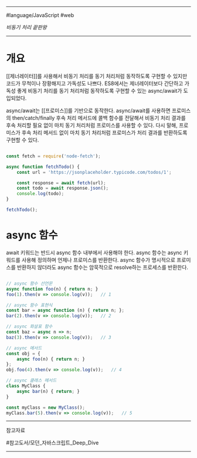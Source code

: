 
---

#language/JavaScript #web 

_비동기 처리 끝판왕_

---

# 개요

[[제너레이터]]를 사용해서 비동기 처리를 동기 처리처럼 동작하도록 구현할 수 있지만 코드가 무척이나 장황해지고 가독성도 나쁘다. ES8에서는 제너레이터보다 간단하고 가독성 좋게 비동기 처리를 동기 처리처럼 동작하도록 구현할 수 있는 async/await가 도입되었다.

async/await는 [[프로미스]]를 기반으로 동작한다. async/await를 사용하면 프로미스의 then/catch/finally 후속 처리 메서드에 콜백 함수를 전달해서 비동기 처리 결과를 후속 처리할 필요 없이 마치 동기 처리처럼 프로미스를 사용할 수 있다. 다시 말해, 프로미스가 후속 처리 메서드 없이 마치 동기 처리처럼 프로미스가 처리 결과를 반환하도록 구현할 수 있다.

```javascript

const fetch = require('node-fetch');

async function fetchTodo() {
    const url = 'https://jsonplaceholder.typicode.com/todos/1';

    const response = await fetch(url);
    const todo = await response.json();
    console.log(todo);
}

fetchTodo();

```

# async 함수

await 키워드는 반드시 async 함수 내부에서 사용해야 한다. async 함수는 async 키워드를 사용해 정의하며 언제나 프로미스를 반환한다. async 함수가 명시적으로 프로미스를 반환하지 않더라도 async 함수는 암묵적으로 resolve하는 프로세스를 반환한다.

```javascript

// async 함수 선언문
async function foo(n) { return n; }
foo(1).then(v => console.log(v));   // 1

// async 함수 표현식
const bar = async function (n) { return n; };
bar(2).then(v => console.log(v));   // 2

// async 화살표 함수
const baz = async n => n;
baz(3).then(v => console.log(v));   // 3

// async 메서드
const obj = {
    async foo(n) { return n; }
};
obj.foo(4).then(v => console.log(v));   // 4

// async 클래스 메서드
class MyClass {
    async bar(n) { return; }
}

const myClass = new MyClass();
myClass.bar(5).then(v => console.log(v));   // 5

```

---

참고자료

#참고도서/모던_자바스크립트_Deep_Dive 

---